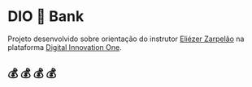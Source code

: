 # DIO :bank: Bank

Projeto desenvolvido sobre orientação do instrutor [Eliézer Zarpelão](https://github.com/elizarp) na plataforma [Digital Innovation One](https://digitalinnovation.one/).

## :moneybag: :moneybag: :moneybag: :moneybag:
